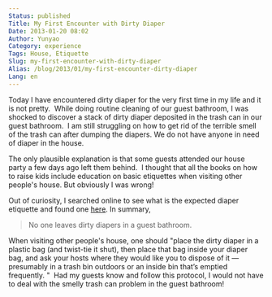 ```yaml
---
Status: published
Title: My First Encounter with Dirty Diaper
Date: 2013-01-20 08:02
Author: Yunyao
Category: experience
Tags: House, Etiquette
Slug: my-first-encounter-with-dirty-diaper
Alias: /blog/2013/01/my-first-encounter-dirty-diaper
Lang: en
---
```


Today I have encountered dirty diaper for the very first time in my life and it is not pretty.  While doing routine cleaning of our guest bathroom, I was shocked to discover a stack of dirty diaper deposited in the trash can in our guest bathroom.  I am still struggling on how to get rid of the terrible smell of the trash can after dumping the diapers. We do not have anyone in need of diaper in the house.

The only plausible explanation is that some guests attended our house party a few days ago left them behind.  I thought that all the books on how to raise kids include education on basic etiquettes when visiting other people's house. But obviously I was wrong! 

Out of curiosity, I searched online to see what is the expected diaper etiquette and found one [here](https://www.nytimes.com/2012/07/29/fashion/the-gravy-train-ends-here-social-qs.html). In summary, 

> No one leaves dirty diapers in a guest bathroom.   

When visiting other people's house, one should "place the dirty diaper in a plastic bag (and twist-tie it shut), then place that bag inside your diaper bag, and ask your hosts where they would like you to dispose of it — presumably in a trash bin outdoors or an inside bin that’s emptied frequently. "  Had my guests know and follow this protocol, I would not have to deal with the smelly trash can problem in the guest bathroom!  
